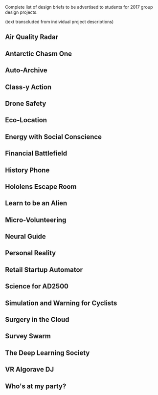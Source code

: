 Complete list of design briefs to be advertised to students for 2017
group design projects.

(text transcluded from individual project descriptions)

## Air Quality Radar

## Antarctic Chasm One

## Auto-Archive

## Class-y Action

## Drone Safety

## Eco-Location

## Energy with Social Conscience

## Financial Battlefield

## History Phone

## Hololens Escape Room

## Learn to be an Alien

## Micro-Volunteering

## Neural Guide

## Personal Reality

## Retail Startup Automator

## Science for AD2500

## Simulation and Warning for Cyclists

## Surgery in the Cloud

## Survey Swarm

## The Deep Learning Society

## VR Algorave DJ

## Who's at my party?